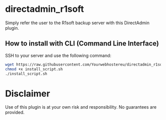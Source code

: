 # directadmin_r1soft
Simply refer the user to the R1soft backup server with this DirectAdmin plugin.

## How to install with CLI (Command Line Interface)
SSH to your server and use the following command:
```bash
wget https://raw.githubusercontent.com/Yourwebhostereu/directadmin_r1soft/master/install_script.sh
chmod +x install_script.sh
./install_script.sh

```

# Disclaimer
Use of this plugin is at your own risk and responsibility. No guarantees are provided.
